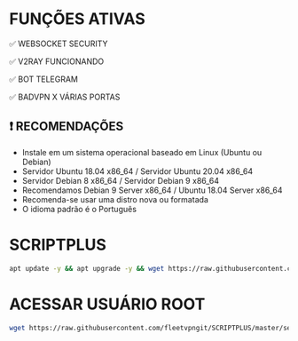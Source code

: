 # FUNÇÕES ATIVAS

✅ WEBSOCKET SECURITY

✅ V2RAY FUNCIONANDO

✅ BOT TELEGRAM

✅ BADVPN X VÁRIAS PORTAS

## :heavy_exclamation_mark: RECOMENDAÇÕES
* Instale em um sistema operacional baseado em Linux (Ubuntu ou Debian)
* Servidor Ubuntu 18.04 x86_64 / Servidor Ubuntu 20.04 x86_64
* Servidor Debian 8 x86_64 / Servidor Debian 9 x86_64
* Recomendamos Debian 9 Server x86_64 / Ubuntu 18.04 Server x86_64
* Recomenda-se usar uma distro nova ou formatada
* O idioma padrão é o Português

# SCRIPTPLUS
````bash
apt update -y && apt upgrade -y && wget https://raw.githubusercontent.com/fleetvpngit/SCRIPTPLUS/master/Plus && chmod 777 Plus && ./Plus
````

# ACESSAR USUÁRIO ROOT
````bash
wget https://raw.githubusercontent.com/fleetvpngit/SCRIPTPLUS/master/senharoot.sh && chmod 777 senharoot.sh && ./senharoot.sh
````